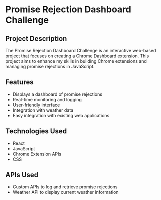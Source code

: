 # Promise Rejection Dashboard Challenge

## Project Description

The Promise Rejection Dashboard Challenge is an interactive web-based project that focuses on creating a Chrome Dashboard extension. This project aims to enhance my skills in building Chrome extensions and managing promise rejections in JavaScript.

## Features

- Displays a dashboard of promise rejections
- Real-time monitoring and logging
- User-friendly interface
- Integration with weather data
- Easy integration with existing web applications

## Technologies Used

- React
- JavaScript
- Chrome Extension APIs
- CSS

## APIs Used

- Custom APIs to log and retrieve promise rejections
- Weather API to display current weather information
